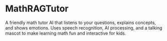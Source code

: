 # MathRAGTutor
A friendly math tutor AI that listens to your questions, explains concepts, and shows emotions. Uses speech recognition, AI processing, and a talking mascot to make learning math fun and interactive for kids.
